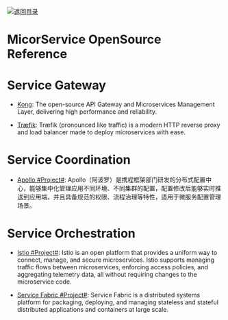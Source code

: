 [![返回目录](https://parg.co/UGo)](https://github.com/wxyyxc1992/Awesome-Reference)

# MicorService OpenSource Reference

# Service Gateway

* [Kong](https://getkong.org/): The open-source API Gateway and Microservices Management Layer, delivering high performance and reliability.

* [Træfik](https://github.com/containous/traefik): Træfik (pronounced like traffic) is a modern HTTP reverse proxy and load balancer made to deploy microservices with ease.

# Service Coordination

* [Apollo #Project#](https://github.com/ctripcorp/apollo): Apollo（阿波罗）是携程框架部门研发的分布式配置中心，能够集中化管理应用不同环境、不同集群的配置，配置修改后能够实时推送到应用端，并且具备规范的权限、流程治理等特性，适用于微服务配置管理场景。

# Service Orchestration

* [Istio #Project#](https://istio.io/about/intro.html): Istio is an open platform that provides a uniform way to connect, manage, and secure microservices. Istio supports managing traffic flows between microservices, enforcing access policies, and aggregating telemetry data, all without requiring changes to the microservice code.

* [Service Fabric #Project#](https://github.com/Microsoft/service-fabric): Service Fabric is a distributed systems platform for packaging, deploying, and managing stateless and stateful distributed applications and containers at large scale. 

